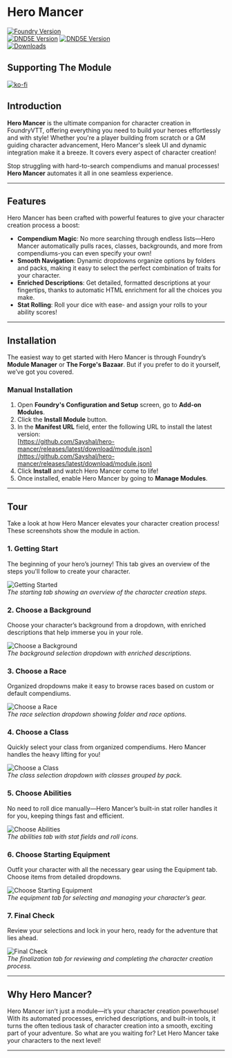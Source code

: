 # Hero Mancer

[![Foundry Version](https://img.shields.io/badge/Foundry-v12-informational)](https://foundryvtt.com/releases/12.331)  
[![DND5E Version](https://img.shields.io/badge/D&D5E-3.3.1-orange)](https://github.com/foundryvtt/dnd5e/releases/tag/release-3.3.1)
[![DND5E Version](https://img.shields.io/badge/D&D5E-4.1.2-orange)](https://github.com/foundryvtt/dnd5e/releases/tag/release-4.1.2)  
[![Downloads](https://img.shields.io/github/downloads/Sayshal/hero-mancer/total)](https://github.com/Sayshal/hero-mancer)

## Supporting The Module

[![ko-fi](https://ko-fi.com/img/githubbutton_sm.svg)](https://ko-fi.com/sayshal)

## Introduction

**Hero Mancer** is the ultimate companion for character creation in FoundryVTT, offering everything you need to build
your heroes effortlessly and with style! Whether you're a player building from scratch or a GM guiding character
advancement, Hero Mancer's sleek UI and dynamic integration make it a breeze. It covers every aspect of character
creation!

Stop struggling with hard-to-search compendiums and manual processes! **Hero Mancer** automates it all in one seamless
experience.

---

## Features

Hero Mancer has been crafted with powerful features to give your character creation process a boost:

- **Compendium Magic**: No more searching through endless lists—Hero Mancer automatically pulls races, classes,
  backgrounds, and more from compendiums-you can even specify your own!
- **Smooth Navigation**: Dynamic dropdowns organize options by folders and packs, making it easy to select the perfect
  combination of traits for your character.
- **Enriched Descriptions**: Get detailed, formatted descriptions at your fingertips, thanks to automatic HTML
  enrichment for all the choices you make.
- **Stat Rolling**: Roll your dice with ease- and assign your rolls to your ability scores!

---

## Installation

The easiest way to get started with Hero Mancer is through Foundry’s **Module Manager** or **The Forge's Bazaar**. But
if you prefer to do it yourself, we’ve got you covered.

### Manual Installation

1. Open **Foundry's Configuration and Setup** screen, go to **Add-on Modules**.
2. Click the **Install Module** button.
3. In the **Manifest URL** field, enter the following URL to install the latest version:  
   [https://github.com/Sayshal/hero-mancer/releases/latest/download/module.json](https://github.com/Sayshal/hero-mancer/releases/latest/download/module.json)
4. Click **Install** and watch Hero Mancer come to life!
5. Once installed, enable Hero Mancer by going to **Manage Modules**.

---

## Tour

Take a look at how Hero Mancer elevates your character creation process! These screenshots show the module in action.

### 1. Getting Start

The beginning of your hero’s journey! This tab gives an overview of the steps you'll follow to create your character.

![Getting Started](tour-assets/start.png)  
_The starting tab showing an overview of the character creation steps._

### 2. Choose a Background

Choose your character’s background from a dropdown, with enriched descriptions that help immerse you in your role.

![Choose a Background](tour-assets/background.png)  
_The background selection dropdown with enriched descriptions._

### 3. Choose a Race

Organized dropdowns make it easy to browse races based on custom or default compendiums.

![Choose a Race](tour-assets/race.png)  
_The race selection dropdown showing folder and race options._

### 4. Choose a Class

Quickly select your class from organized compendiums. Hero Mancer handles the heavy lifting for you!

![Choose a Class](tour-assets/class.png)  
_The class selection dropdown with classes grouped by pack._

### 5. Choose Abilities

No need to roll dice manually—Hero Mancer’s built-in stat roller handles it for you, keeping things fast and efficient.

![Choose Abilities](tour-assets/abilities.png)  
_The abilities tab with stat fields and roll icons._

### 6. Choose Starting Equipment

Outfit your character with all the necessary gear using the Equipment tab. Choose items from detailed dropdowns.

![Choose Starting Equipment](tour-assets/equipment.png)  
_The equipment tab for selecting and managing your character’s gear._

### 7. Final Check

Review your selections and lock in your hero, ready for the adventure that lies ahead.

![Final Check](tour-assets/finalize.png)  
_The finalization tab for reviewing and completing the character creation process._

---

## Why Hero Mancer?

Hero Mancer isn’t just a module—it’s your character creation powerhouse! With its automated processes, enriched
descriptions, and built-in tools, it turns the often tedious task of character creation into a smooth, exciting part of
your adventure. So what are you waiting for? Let Hero Mancer take your characters to the next level!

---
